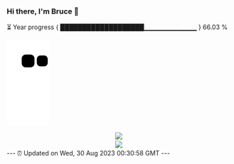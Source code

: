 ### Hi there, I'm Bruce 👋
⏳ Year progress { ███████████████████▁▁▁▁▁▁▁▁▁▁▁ } 66.03 %

![](https://raw.githubusercontent.com/Swiftie13st/Swiftie13st/main/assets/github-contribution-grid-snake.svg)


<div align="center"> <img src="https://metrics.lecoq.io/Swiftie13st?template=classic&config.timezone=Asia%2FShanghai"> </div>

<div align="center"> <img src="https://github-readme-streak-stats.herokuapp.com/?user=Swiftie13st" /> </div>
---
⏰ Updated on Wed, 30 Aug 2023 00:30:58 GMT
---

